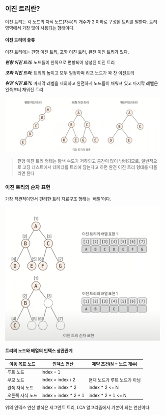 ## 이진 트리란?

이진 트리는 각 노드의 자식 노드(차수)의 개수가 2 이하로 구성된 트리를 말한다.
트리 영역에서 가장 많이 사용되는 형태이다.

#### 이진 트리의 종류

이진 트리에는 편향 이진 트리, 포화 이진 트리, 완전 이진 트리가 있다.

**_편향 이진 트리:_** 노드들이 한쪽으로 편향되어 생성된 이진 트리

**_포화 이진 트리:_** 트리의 높이고 모두 일정하며 리프 노드가 꽉 찬 이진트리

**_완전 이진 트리:_** 마지막 레벨을 제외하고 완전하게 노드들이 채워져 있고 마지막 레벨은 왼쪽부터 채워진 트리

![binary tree](/cs/자료구조/img/binary-tree.png)

> 편향 이진 트리 형태는 탐색 속도가 저하되고 공간이 많이 낭비되므로, 일반적으로 코딩 테스트에서 데이터를 트리에 담는다고 하면 완전 이진 트리 형태를 떠올리면 된다

### 이진 트리의 순차 표현

가장 직관적이면서 편리한 트리 자료구조 형태는 '배열'이다.

![](/cs/자료구조/img/binary-tree-presentation.png)

#### 트리의 노드와 배열의 인덱스 상관관계

| 이동 목표 노드   | 인덱스 연산            | 제약 조건(N = 노드 개수)     |
| ---------------- | ---------------------- | ---------------------------- |
| 루트 노드        | index = 1              |                              |
| 부모 노드        | index = index / 2      | 현재 노드가 루트 노드가 아님 |
| 왼쪽 자식 노드   | index = index \* 2     | index \* 2 <= N              |
| 오른쪽 자식 노드 | index = index \* 2 + 1 | index \* 2 + 1 <= N          |

위의 인덱스 연산 방식은 세그먼트 트리, LCA 알고리즘에서 기본이 되는 연산이다.
